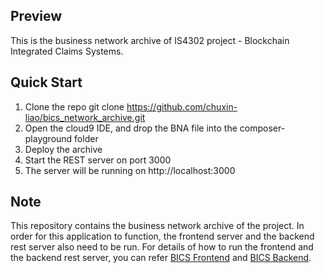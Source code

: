 ## Preview
This is the business network archive of IS4302 project - Blockchain Integrated Claims Systems.

## Quick Start
1. Clone the repo git clone https://github.com/chuxin-liao/bics_network_archive.git
2. Open the cloud9 IDE, and drop the BNA file into the composer-playground folder
3. Deploy the archive
4. Start the REST server on port 3000
5. The server will be running on http://localhost:3000

## Note
This repository contains the business network archive of the project. In order for this application to function, the frontend server and the backend rest server also need to be run. For details of how to run the frontend and the backend rest server, you can refer [BICS Frontend](https://github.com/chuxin-liao/bics_frontend) and [BICS Backend](https://github.com/chuxin-liao/bics_backend).
